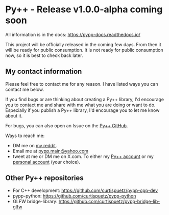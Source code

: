 # Py++ - Release v1.0.0-alpha coming soon

All information is in the docs: https://pypp-docs.readthedocs.io/

This project will be officially released in the coming few days. From then it will be ready for public consumption. It is not ready for public consumption now, so it is best to check back later.

## My contact information

Please feel free to contact me for any reason. I have listed ways you can contact me below.

If you find bugs or are thinking about creating a Py++ library, I'd encourage you to contact me and share 
with me what you are doing or want to do. Especially if you publish a Py++ library, I'd encourage you to let me know about it.

For bugs, you can also open an Issue on the [Py++ GitHub](https://github.com/curtispuetz/pypp-cli).

Ways to reach me:
- DM me on [my reddit](https://www.reddit.com/user/joeblow2322/).
- Email me at pypp.main@yahoo.com
- tweet at me or DM me on X.com. To either my [Py++ account](https://x.com/pypp_main) or my [personal account](https://x.com/curtispuetz) (your choice).

## Other Py++ repositories
- For C++ development: https://github.com/curtispuetz/pypp-cpp-dev
- pypp-python: https://github.com/curtispuetz/pypp-python
- GLFW bridge-library: https://github.com/curtispuetz/pypp-bridge-lib-glfw
